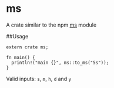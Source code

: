 # ms

A crate similar to the npm [ms] module 

[ms]: https://www.npmjs.org/package/ms

##Usage

```
extern crate ms;

fn main() {
  println!("main {}", ms::to_ms("5s"));
}
```

Valid inputs: ```s```, ```m```, ```h```, ```d``` and ```y```